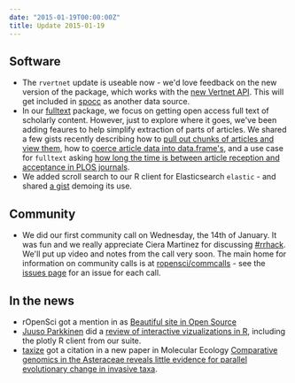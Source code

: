 ```yaml
---
date: "2015-01-19T00:00:00Z"
title: Update 2015-01-19
---
```


## Software

* The `rvertnet` update is useable now - we'd love feedback on the new version of the package, which works with the [new Vertnet API](https://github.com/VertNet/webapp/wiki). This will get included in [spocc](https://github.com/ropensci/spocc) as another data source. 
* In our [fulltext]() package, we focus on getting open access full text of scholarly content. However, just to explore where it goes, we've been adding feaures to help simplify extraction of parts of articles. We shared a few gists recently describing how to [pull out chunks of articles and view them](https://gist.github.com/sckott/9e021eb1c6a949158d69), how to [coerce article data into data.frame's](https://gist.github.com/sckott/e628be5c412a3bb38ffc), and a use case for `fulltext` asking [how long the time is between article reception and acceptance in PLOS journals](https://gist.github.com/sckott/31bf9c6772038a704f95). 
* We added scroll search to our R client for Elasticsearch `elastic` - and shared [a gist](https://gist.github.com/sckott/675cf255f49f37032683) demoing its use.

## Community

* We did our first community call on Wednesday, the 14th of January. It was fun and we really appreciate Ciera Martinez for discussing [#rrhack](https://twitter.com/hashtag/rrhack?src=hash). We'll put up video and notes from the call very soon. The main home for information on community calls is at [ropensci/commcalls](https://github.com/ropensci/commcalls) - see the [issues page](https://github.com/ropensci/commcalls/issues) for an issue for each call. 

## In the news

* rOpenSci got a mention in as [Beautiful site in Open Source](http://beautifulopen.com/2015/01/07/ropensci/)
* [Juuso Parkkinen](https://twitter.com/ouzor) did a [review of interactive vizualizations in R](http://ouzor.github.io/blog/2014/11/21/interactive-visualizations.html), including the plotly R client from our suite. 
* [taxize](https://github.com/ropensci/taxize/) got a citation in a new paper in Molecular Ecology [Comparative genomics in the Asteraceae reveals little evidence for parallel evolutionary change in invasive taxa](http://onlinelibrary.wiley.com/doi/10.1111/mec.13026/abstract). 
